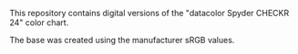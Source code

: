 This repository contains digital versions of the "datacolor Spyder CHECKR 24" color chart.

The base was created using the manufacturer sRGB values. 
